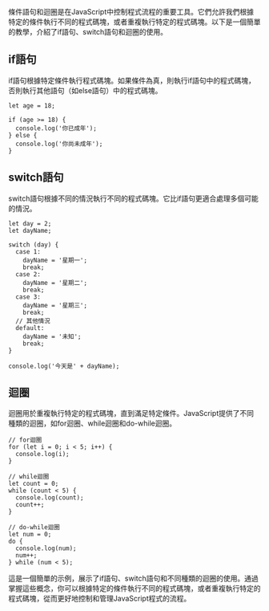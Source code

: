 條件語句和迴圈是在JavaScript中控制程式流程的重要工具。它們允許我們根據特定的條件執行不同的程式碼塊，或者重複執行特定的程式碼塊。以下是一個簡單的教學，介紹了if語句、switch語句和迴圈的使用。

## if語句
if語句根據特定條件執行程式碼塊。如果條件為真，則執行if語句中的程式碼塊，否則執行其他語句（如else語句）中的程式碼塊。
```
let age = 18;

if (age >= 18) {
  console.log('你已成年');
} else {
  console.log('你尚未成年');
}
```

## switch語句
switch語句根據不同的情況執行不同的程式碼塊。它比if語句更適合處理多個可能的情況。
```
let day = 2;
let dayName;

switch (day) {
  case 1:
    dayName = '星期一';
    break;
  case 2:
    dayName = '星期二';
    break;
  case 3:
    dayName = '星期三';
    break;
  // 其他情況
  default:
    dayName = '未知';
    break;
}

console.log('今天是' + dayName);
```

## 迴圈
迴圈用於重複執行特定的程式碼塊，直到滿足特定條件。JavaScript提供了不同種類的迴圈，如for迴圈、while迴圈和do-while迴圈。
```
// for迴圈
for (let i = 0; i < 5; i++) {
  console.log(i);
}

// while迴圈
let count = 0;
while (count < 5) {
  console.log(count);
  count++;
}

// do-while迴圈
let num = 0;
do {
  console.log(num);
  num++;
} while (num < 5);
```
這是一個簡單的示例，展示了if語句、switch語句和不同種類的迴圈的使用。通過掌握這些概念，你可以根據特定的條件執行不同的程式碼塊，或者重複執行特定的程式碼塊，從而更好地控制和管理JavaScript程式的流程。
